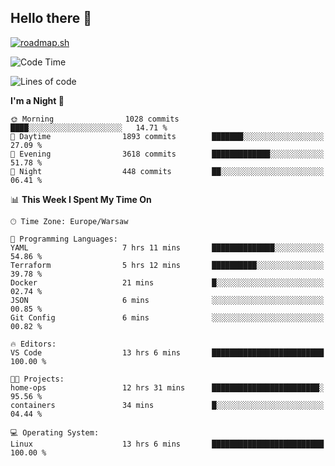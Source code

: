 ## Hello there 👋

[![roadmap.sh](https://roadmap.sh/card/wide/66979ceebf471856f5e911d3?variant=dark)](https://roadmap.sh)

<!--
**vrozaksen/vrozaksen** is a ✨ _special_ ✨ repository because its `README.md` (this file) appears on your GitHub profile.

Here are some ideas to get you started:

- 🔭 I’m currently working on ...
- 🌱 I’m currently learning ...
- 👯 I’m looking to collaborate on ...
- 🤔 I’m looking for help with ...
- 💬 Ask me about ...
- 📫 How to reach me: ...
- 😄 Pronouns: ...
- ⚡ Fun fact: ...
-->

<!--START_SECTION:waka-->
![Code Time](http://img.shields.io/badge/Code%20Time-47%20hrs%2052%20mins-blue)

![Lines of code](https://img.shields.io/badge/From%20Hello%20World%20I%27ve%20Written-391.7%20thousand%20lines%20of%20code-blue)

**I'm a Night 🦉** 

```text
🌞 Morning                1028 commits        ████░░░░░░░░░░░░░░░░░░░░░   14.71 % 
🌆 Daytime                1893 commits        ███████░░░░░░░░░░░░░░░░░░   27.09 % 
🌃 Evening                3618 commits        █████████████░░░░░░░░░░░░   51.78 % 
🌙 Night                  448 commits         ██░░░░░░░░░░░░░░░░░░░░░░░   06.41 % 
```


📊 **This Week I Spent My Time On** 

```text
🕑︎ Time Zone: Europe/Warsaw

💬 Programming Languages: 
YAML                     7 hrs 11 mins       ██████████████░░░░░░░░░░░   54.86 % 
Terraform                5 hrs 12 mins       ██████████░░░░░░░░░░░░░░░   39.78 % 
Docker                   21 mins             █░░░░░░░░░░░░░░░░░░░░░░░░   02.74 % 
JSON                     6 mins              ░░░░░░░░░░░░░░░░░░░░░░░░░   00.85 % 
Git Config               6 mins              ░░░░░░░░░░░░░░░░░░░░░░░░░   00.82 % 

🔥 Editors: 
VS Code                  13 hrs 6 mins       █████████████████████████   100.00 % 

🐱‍💻 Projects: 
home-ops                 12 hrs 31 mins      ████████████████████████░   95.56 % 
containers               34 mins             █░░░░░░░░░░░░░░░░░░░░░░░░   04.44 % 

💻 Operating System: 
Linux                    13 hrs 6 mins       █████████████████████████   100.00 % 
```


<!--END_SECTION:waka-->